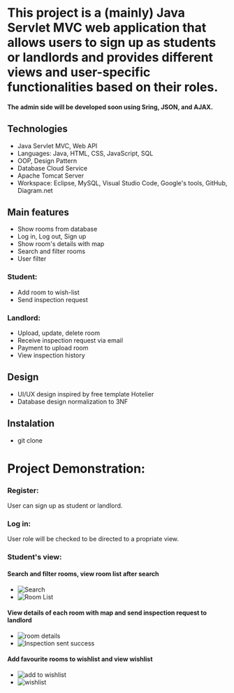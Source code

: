 # This project is a (mainly) Java Servlet MVC web application that allows users to sign up as students or landlords and provides different views and user-specific functionalities based on their roles. 

<h4>The admin side will be developed soon using Sring, JSON, and AJAX.</h4>

## Technologies
- Java Servlet MVC, Web API
- Languages: Java, HTML, CSS, JavaScript, SQL
- OOP, Design Pattern
- Database Cloud Service
- Apache Tomcat Server
- Workspace: Eclipse, MySQL, Visual Studio Code, Google's tools, GitHub, Diagram.net

## Main features
- Show rooms from database
- Log in, Log out, Sign up
- Show room's details with map
- Search and filter rooms
- User filter

### Student:
- Add room to wish-list
- Send inspection request

### Landlord:
- Upload, update, delete room
- Receive inspection request via email
- Payment to upload room 
- View inspection history

## Design
- UI/UX design inspired by free template Hotelier 
- Database design normalization to 3NF

## Instalation
- git clone 

# Project Demonstration: 

### Register: 
User can sign up as student or landlord. 
### Log in: 
User role will be checked to be directed to a propriate view. 
### Student's view:
#### Search and filter rooms, view room list after search
- ![Search](https://github.com/JPhan1106/Hommie/assets/126372713/b81d22a7-cf02-4bd2-ae9b-b4d49e8c078e)
- ![Room List](https://github.com/JPhan1106/Hommie/assets/126372713/eb411214-2b4f-4b67-8f7a-3ef5f846686c)
#### View details of each room with map and send inspection request to landlord
- ![room details](https://github.com/JPhan1106/Hommie/assets/126372713/142c9b10-7093-4d1c-85dc-7e6cccb47e9f)
- ![Inspection sent success](https://github.com/JPhan1106/Hommie/assets/126372713/108f2779-9248-432f-8944-c143d2efb0ec)
#### Add favourite rooms to wishlist and view wishlist
- ![add to wishlist](https://github.com/JPhan1106/Hommie/assets/126372713/e1cf3044-fdc1-4eb3-9088-2dc327478888)
- ![wishlist](https://github.com/JPhan1106/Hommie/assets/126372713/59f31879-b169-4611-974c-2395f6086e98)



